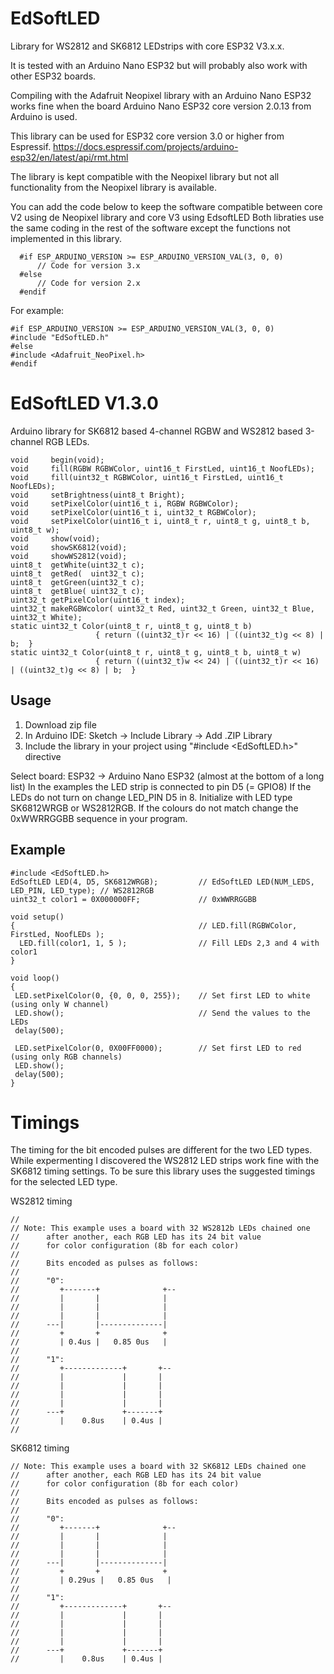 # EdSoftLED
Library for WS2812 and SK6812 LEDstrips with core ESP32 V3.x.x.

It is tested with an Arduino Nano ESP32 but will probably also work with other ESP32 boards.

Compiling with the Adafruit Neopixel library with an Arduino Nano ESP32 works fine when the board Arduino Nano ESP32 core version 2.0.13 from Arduino is used. 

This library can be used for ESP32 core version 3.0 or higher from Espressif.
https://docs.espressif.com/projects/arduino-esp32/en/latest/api/rmt.html

The library is kept compatible with the Neopixel library but not all functionality from the Neopixel library is available.

You can add the code below to keep the software compatible between core V2 using de Neopixel library and core V3 using EdsoftLED
Both libraties use the same coding in the rest of the software except the functions not implemented in this library.

```
  #if ESP_ARDUINO_VERSION >= ESP_ARDUINO_VERSION_VAL(3, 0, 0)
      // Code for version 3.x
  #else
      // Code for version 2.x
  #endif
```
For example:
 ```
#if ESP_ARDUINO_VERSION >= ESP_ARDUINO_VERSION_VAL(3, 0, 0)
#include "EdSoftLED.h"
#else
#include <Adafruit_NeoPixel.h>
#endif
```

# EdSoftLED V1.3.0
Arduino library for SK6812 based 4-channel RGBW and WS2812 based 3-channel RGB LEDs.

```
void     begin(void);
void     fill(RGBW RGBWColor, uint16_t FirstLed, uint16_t NoofLEDs);	
void     fill(uint32_t RGBWColor, uint16_t FirstLed, uint16_t NoofLEDs);
void     setBrightness(uint8_t Bright);
void     setPixelColor(uint16_t i, RGBW RGBWColor);	
void     setPixelColor(uint16_t i, uint32_t RGBWColor);
void     setPixelColor(uint16_t i, uint8_t r, uint8_t g, uint8_t b, uint8_t w); 
void     show(void);
void     showSK6812(void);
void     showWS2812(void);	
uint8_t  getWhite(uint32_t c);
uint8_t  getRed(  uint32_t c);
uint8_t  getGreen(uint32_t c);
uint8_t  getBlue( uint32_t c);	
uint32_t getPixelColor(uint16_t index);
uint32_t makeRGBWcolor( uint32_t Red, uint32_t Green, uint32_t Blue, uint32_t White);	
static uint32_t Color(uint8_t r, uint8_t g, uint8_t b)
                   { return ((uint32_t)r << 16) | ((uint32_t)g << 8) | b;  }
static uint32_t Color(uint8_t r, uint8_t g, uint8_t b, uint8_t w)
                   { return ((uint32_t)w << 24) | ((uint32_t)r << 16) | ((uint32_t)g << 8) | b;  }		
```

## Usage
1. Download zip file
2. In Arduino IDE: Sketch -> Include Library -> Add .ZIP Library
3. Include the library in your project using "#include <EdSoftLED.h>" directive

Select board: ESP32 -> Arduino Nano ESP32 (almost at the bottom of a long list)
In the examples the LED strip is connected to pin D5 (= GPIO8)
If the LEDs do not turn on change LED_PIN D5 in 8.
Initialize with LED type  SK6812WRGB or WS2812RGB.
If the colours do not match change the 0xWWRRGGBB sequence in your program.

## Example
```
#include <EdSoftLED.h>
EdSoftLED LED(4, D5, SK6812WRGB);         // EdSoftLED LED(NUM_LEDS, LED_PIN, LED_type); // WS2812RGB
uint32_t color1 = 0X000000FF;             // 0xWWRRGGBB  

void setup() 
{                                         // LED.fill(RGBWColor, FirstLed, NoofLEDs );
  LED.fill(color1, 1, 5 );                // Fill LEDs 2,3 and 4 with color1 
}

void loop() 
{  
 LED.setPixelColor(0, {0, 0, 0, 255});    // Set first LED to white (using only W channel)
 LED.show();                              // Send the values to the LEDs
 delay(500);
  
 LED.setPixelColor(0, 0X00FF0000);        // Set first LED to red (using only RGB channels)
 LED.show();
 delay(500);
}
```

# Timings
The timing for the bit encoded pulses are different for the two LED types. While expermenting I discovered the WS2812 LED strips work fine with the SK6812 timing settings. To be sure this library uses the suggested timings for the selected LED type.

WS2812 timing
```
//
// Note: This example uses a board with 32 WS2812b LEDs chained one
//      after another, each RGB LED has its 24 bit value
//      for color configuration (8b for each color)
//
//      Bits encoded as pulses as follows:
//
//      "0":
//         +-------+              +--
//         |       |              |
//         |       |              |
//         |       |              |
//      ---|       |--------------|
//         +       +              +
//         | 0.4us |   0.85 0us   |
//
//      "1":
//         +-------------+       +--
//         |             |       |
//         |             |       |
//         |             |       |
//         |             |       |
//      ---+             +-------+
//         |    0.8us    | 0.4us |
//
```

SK6812 timing
```
// Note: This example uses a board with 32 SK6812 LEDs chained one
//      after another, each RGB LED has its 24 bit value
//      for color configuration (8b for each color)
//
//      Bits encoded as pulses as follows:
//
//      "0":
//         +-------+              +--
//         |       |              |
//         |       |              |
//         |       |              |
//      ---|       |--------------|
//         +       +              +
//         | 0.29us |   0.85 0us   |
//
//      "1":
//         +-------------+       +--
//         |             |       |
//         |             |       |
//         |             |       |
//         |             |       |
//      ---+             +-------+
//         |    0.8us    | 0.4us |
```
